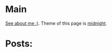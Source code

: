 # Main
[See about me :)](aboutme.md). Theme of this page is [midnight](https://github.com/pages-themes/midnight).

# Posts:


